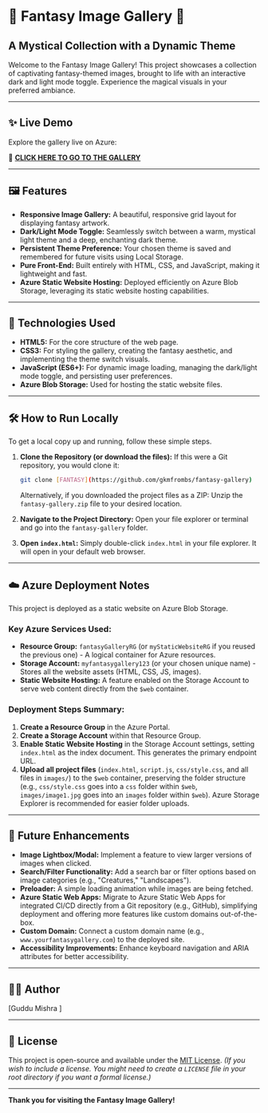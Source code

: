 # 🌟 Fantasy Image Gallery 🌟

## A Mystical Collection with a Dynamic Theme

Welcome to the Fantasy Image Gallery! This project showcases a collection of captivating fantasy-themed images, brought to life with an interactive dark and light mode toggle. Experience the magical visuals in your preferred ambiance.

---

## ✨ Live Demo

Explore the gallery live on Azure:

🔗 **[CLICK HERE TO GO TO THE GALLERY](https://myfantasygallerygkm.z30.web.core.windows.net/)**

---

## 🖼️ Features

* **Responsive Image Gallery:** A beautiful, responsive grid layout for displaying fantasy artwork.
* **Dark/Light Mode Toggle:** Seamlessly switch between a warm, mystical light theme and a deep, enchanting dark theme.
* **Persistent Theme Preference:** Your chosen theme is saved and remembered for future visits using Local Storage.
* **Pure Front-End:** Built entirely with HTML, CSS, and JavaScript, making it lightweight and fast.
* **Azure Static Website Hosting:** Deployed efficiently on Azure Blob Storage, leveraging its static website hosting capabilities.

---

## 🚀 Technologies Used

* **HTML5:** For the core structure of the web page.
* **CSS3:** For styling the gallery, creating the fantasy aesthetic, and implementing the theme switch visuals.
* **JavaScript (ES6+):** For dynamic image loading, managing the dark/light mode toggle, and persisting user preferences.
* **Azure Blob Storage:** Used for hosting the static website files.

---

## 🛠️ How to Run Locally

To get a local copy up and running, follow these simple steps.

1.  **Clone the Repository (or download the files):**
    If this were a Git repository, you would clone it:
    ```bash
    git clone [FANTASY](https://github.com/gkmfrombs/fantasy-gallery) 
    ```
    Alternatively, if you downloaded the project files as a ZIP:
    Unzip the `fantasy-gallery.zip` file to your desired location.

2.  **Navigate to the Project Directory:**
    Open your file explorer or terminal and go into the `fantasy-gallery` folder.

3.  **Open `index.html`:**
    Simply double-click `index.html` in your file explorer. It will open in your default web browser.

---

## ☁️ Azure Deployment Notes

This project is deployed as a static website on Azure Blob Storage.

### Key Azure Services Used:

* **Resource Group:** `fantasyGalleryRG` (or `myStaticWebsiteRG` if you reused the previous one) - A logical container for Azure resources.
* **Storage Account:** `myfantasygallery123` (or your chosen unique name) - Stores all the website assets (HTML, CSS, JS, images).
* **Static Website Hosting:** A feature enabled on the Storage Account to serve web content directly from the `$web` container.

### Deployment Steps Summary:

1.  **Create a Resource Group** in the Azure Portal.
2.  **Create a Storage Account** within that Resource Group.
3.  **Enable Static Website Hosting** in the Storage Account settings, setting `index.html` as the index document. This generates the primary endpoint URL.
4.  **Upload all project files** (`index.html`, `script.js`, `css/style.css`, and all files in `images/`) to the `$web` container, preserving the folder structure (e.g., `css/style.css` goes into a `css` folder within `$web`, `images/image1.jpg` goes into an `images` folder within `$web`). Azure Storage Explorer is recommended for easier folder uploads.

---

## 🔮 Future Enhancements

* **Image Lightbox/Modal:** Implement a feature to view larger versions of images when clicked.
* **Search/Filter Functionality:** Add a search bar or filter options based on image categories (e.g., "Creatures," "Landscapes").
* **Preloader:** A simple loading animation while images are being fetched.
* **Azure Static Web Apps:** Migrate to Azure Static Web Apps for integrated CI/CD directly from a Git repository (e.g., GitHub), simplifying deployment and offering more features like custom domains out-of-the-box.
* **Custom Domain:** Connect a custom domain name (e.g., `www.yourfantasygallery.com`) to the deployed site.
* **Accessibility Improvements:** Enhance keyboard navigation and ARIA attributes for better accessibility.

---

## 🧑‍💻 Author

[Guddu Mishra ] 

---

## 📜 License

This project is open-source and available under the [MIT License](LICENSE).
*(If you wish to include a license. You might need to create a `LICENSE` file in your root directory if you want a formal license.)*

---

**Thank you for visiting the Fantasy Image Gallery!**
